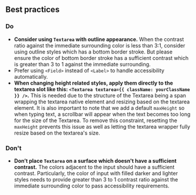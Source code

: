## Best practices

### Do

- **Consider using `Textarea` with outline appearance.** When the contrast ratio against the immediate surrounding color is less than 3:1, consider using outline styles which has a bottom border stroke. But please ensure the color of bottom border stroke has a sufficient contrast which is greater than 3 to 1 against the immediate surrounding.
- Prefer using `<Field>` instead of `<Label>` to handle accessibility automatically.
- **When changing height related styles, apply them directly to the textarea slot like this: `<Textarea textarea={{ className: yourClassName }} />`.** This is needed due to the structure of the Textarea being a span wrapping the textarea native element and resizing based on the textarea element. It is also important to note that we add a default `maxHeight` so when typing text, a scrollbar will appear when the text becomes too long for the size of the Textarea. To remove this constraint, resetting the `maxHeight` prevents this issue as well as letting the textarea wrapper fully resize based on the textarea's size.

### Don't

- **Don’t place `Textarea` on a surface which doesn't have a sufficient contrast.** The colors adjacent to the input should have a sufficient contrast. Particularly, the color of input with filled darker and lighter styles needs to provide greater than 3 to 1 contrast ratio against the immediate surrounding color to pass accessibility requirements.
